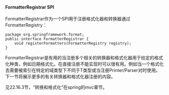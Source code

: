 #### FormatterRegistrar SPI

FormatterRegistrar作为一个SPI用于注册格式化器和转换器通过FormatterRegistry：

```
package org.springframework.format;
public interface FormatterRegistrar {
    void registerFormatters(FormatterRegistry registry);
}
```

FormatterRegistrar是有用的当注册多个相关的转换器和格式化器用于给定的格式化种类，例如日期格式化。在直接注册不能实现时可以很有用。例如当一个格式化去需要被索引在特定的域类型下不同于T类型或当注册Printer/Parser对时使用。下一节将展示更多的有关转换器和格式化器注册的内容。

见22.16.3节，“转换和格式化”在spring的mvc章节。